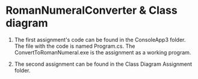 # RomanNumeralConverter & Class diagram

1. The first assignment's code can be found in the ConsoleApp3 folder. The file with the code is named Program.cs. The ConvertToRomanNumeral.exe is the assignment as a working program.

2. The second assignment can be found in the Class Diagram Assignment folder. 
